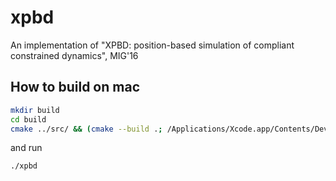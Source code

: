 # xpbd
An implementation of "XPBD: position-based simulation of compliant constrained dynamics", MIG'16

## How to build on mac

```bash
mkdir build
cd build
cmake ../src/ && (cmake --build .; /Applications/Xcode.app/Contents/Developer/Toolchains/XcodeDefault.xctoolchain/usr/bin/c++  -isysroot /Applications/Xcode.app/Contents/Developer/Platforms/MacOSX.platform/Developer/SDKs/MacOSX11.1.sdk -Wl,-search_paths_first -Wl,-headerpad_max_install_names CMakeFiles/xpbd.dir/xpbd.cpp.o -o xpbd -framework OpenGL -framework GLUT )
```

and run 
```bash
./xpbd
```